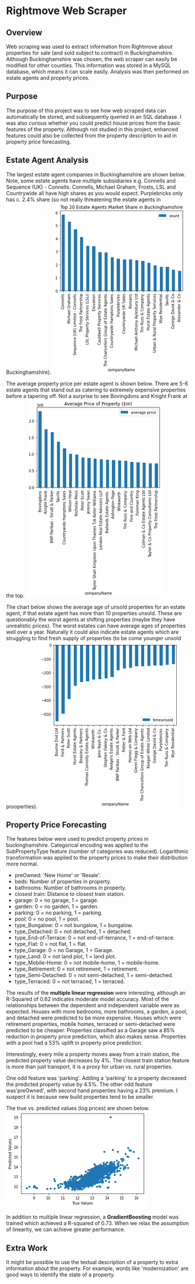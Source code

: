 # Rightmove Web Scraper

## Overview
Web scraping was used to extract information from Rightmove about properties for sale (and sold subject to contract) in Buckinghamshire. Although Buckinghamshire was chosen, the web scraper can easily be modified for other counties. This information was stored in a MySQL database, which means it can scale easily. Analysis was then performed on estate agents and property prices.

## Purpose
The purpose of this project was to see how web scraped data can automatically be stored, and subsequently queried in an SQL database. I was also curious whether you could predict house prices from the basic features of the property. Although not studied in this project, enhanced features could also be collected from the property description to aid in property price forecasting.

## Estate Agent Analysis
The largest estate agent companies in Buckinghamshire are shown below. Note, some estate agents have multiple subsidiaries e.g. Connells and Sequence (UK) - Connells. Connells, Michael Graham, Frosts, LSL and Countrywide all have high shares as you would expect. Purplebricks only has c. 2.4% share (so not really threatening the estate agents in Buckinghamshire).
![Largest Market Share](https://github.com/MattRHall/Rightmove-Scraping-Price-Prediction/blob/master/images/largestmarketshare.png)

The average property price per estate agent is shown below. There are 5-6 estate agents that stand out as catering to extremely expensive properties before a tapering off. Not a surprise to see Bovingdons and Knight Frank at the top.
![Average Price](https://github.com/MattRHall/Rightmove-Scraping-Price-Prediction/blob/master/images/averageprice.png)

The chart below shows the average age of unsold properties for an estate agent, if that estate agent has more than 10 properties unsold. These are questionably the worst agents at shifting properties (maybe they have unrealistic prices). The worst estates can have average ages of properties well over a year. Naturally it could also indicate estate agents which are struggling to find fresh supply of properties (to be come younger unsold prooperties).
![Time unsold](https://github.com/MattRHall/Rightmove-Scraping-Price-Prediction/blob/master/images/timeunsold.png)


## Property Price Forecasting
The features below were used to predict property prices in buckinghamshire. Categorical encoding was applied to the SubPropertyType feature (number of categories was reduced). Logarithmic transformation was applied to the property prices to make their distribution more normal.

- preOwned: 'New Home' or 'Resale'.
- beds: Number of properties in property.
- bathrooms: Number of bathrooms in property.
- closest train: Distance to closest train station.
- garage: 0 = no garage, 1 = garage.
- garden: 0 = no garden, 1 = garden.
- parking: 0 = no parking, 1 = parking.
- pool: 0 = no pool, 1 = pool.
- type_Bungalow: 0 = not bungalow, 1 = bungalow.
- type_Detached: 0 = not detached, 1 = detached.
- type_End-of-Terrace: 0 = not end-of-terrance, 1 = end-of-terrace.
- type_Flat: 0 = not flat, 1 = flat.
- type_Garage: 0 = no Garage, 1 = Garage.
- type_Land: 0 = not land plot, 1 = land plot.
- type_Mobile-Home: 0 = not mobile-home, 1 = mobile-home.
- type_Retirement: 0 = not retirement, 1 = retirement.
- type_Semi-Detached: 0 = not semi-detached, 1 = semi-detached.
- type_Terraced: 0 = not terraced, 1 = terraced.

The results of the **multiple linear regression** were interesting, although an R-Squared of 0.62 indicates moderate model accuracy. Most of the relationships between the dependent and independent variable were as expected. Houses with more bedrooms, more bathrooms, a garden, a pool, and detached were predicted to be more expensive. Houses which were retirement properties, mobile homes, terraced or semi-detached were predicted to be cheaper. Properties classified as a Garage saw a 85% reduction in property price prediction, which also makes sense. Properties with a pool had a 53% uplift in property price prediction.

Interestingly, every mile a property moves away from a train station, the predicted property value decreases by 4%. The closest train station feature is more than just transport, it is a proxy for urban vs. rural properties. 

One odd feature was 'parking'. Adding a 'parking' to a property decreased the predicted property value by 4.5%. The other odd feature was'preOwned', with second hand properties having a 23% premium. I suspect it is because new build properties tend to be smaller.

The true vs. predicted values (log prices) are shown below.
![Time unsold](https://github.com/MattRHall/Rightmove-Scraping-Price-Prediction/blob/master/images/regressionresults.png)

In addition to multiple linear regression, a **GradientBoosting** model was trained which achieved a R-squared of 0.73. When we relax the assumption of linearity, we can achieve greater performance.

## Extra Work
It might be possible to use the textual description of a property to extra information about the property. For example, words like 'modernization' are good ways to identify the state of a property.




























